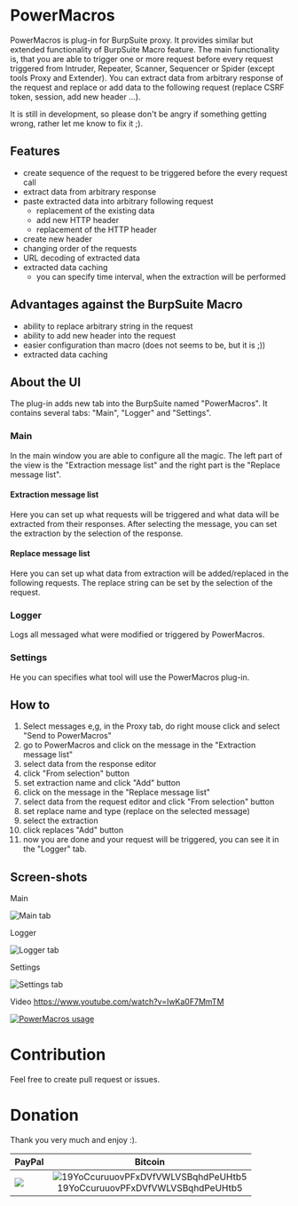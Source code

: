 # PowerMacros
PowerMacros is plug-in for BurpSuite proxy. It provides similar but extended functionality of BurpSuite Macro feature. The main functionality is, that you are able to trigger one or more request before every request triggered from Intruder, Repeater, Scanner, Sequencer or Spider (except tools Proxy and Extender). You can extract data from arbitrary response of the request and replace or add data to the following request (replace CSRF token, session, add new header ...).

It is still in development, so please don't be angry if something getting wrong, rather let me know to fix it ;).

## Features
- create sequence of the request to be triggered before the every request call
- extract data from arbitrary response
- paste extracted data into arbitrary following request
  - replacement of the existing data
  - add new HTTP header
  - replacement of the HTTP header
- create new header
- changing order of the requests
- URL decoding of extracted data
- extracted data caching
	- you can specify time interval, when the extraction will be performed

## Advantages against the BurpSuite Macro
- ability to replace arbitrary string in the request
- ability to add new header into the request
- easier configuration than macro (does not seems to be, but it is ;))
- extracted data caching

## About the UI
The plug-in adds new tab into the BurpSuite named "PowerMacros". It contains several tabs: "Main", "Logger" and "Settings".

### Main
In the main window you are able to configure all the magic. The left part of the view is the "Extraction message list" and the right part is the "Replace message list".

#### Extraction message list
Here you can set up what requests will be triggered and what data will be extracted from their responses. After selecting the message, you can set the extraction by the selection of the response.

#### Replace message list
Here you can set up what data from extraction will be added/replaced in the following requests. The replace string can be set by the selection of the request.

### Logger
Logs all messaged what were modified or triggered by PowerMacros.

### Settings
He you can specifies what tool will use the PowerMacros plug-in.

## How to
1. Select messages e,g, in the Proxy tab, do right mouse click and select "Send to PowerMacros"
2. go to PowerMacros and click on the message in the "Extraction message list"
3. select data from the response editor
4. click "From selection" button
5. set extraction name and click "Add" button
6. click on the message in the "Replace message list"
7. select data from the request editor and click "From selection" button
8. set replace name and type (replace on the selected message)
9. select the extraction
10. click replaces "Add" button
11. now you are done and your request will be triggered, you can see it in the "Logger" tab.

## Screen-shots

Main

![Main tab](/screenshot/main.png?raw=true "Main tab")

Logger

![Logger tab](/screenshot/logger.png?raw=true "Logger tab")

Settings

![Settings tab](/screenshot/settings.png?raw=true "Settings tab")

Video https://www.youtube.com/watch?v=IwKa0F7MmTM

[![PowerMacros usage](http://img.youtube.com/vi/IwKa0F7MmTM/0.jpg)](https://www.youtube.com/watch?v=IwKa0F7MmTM)

# Contribution
Feel free to create pull request or issues.

# Donation
Thank you very much and enjoy :).

| PayPal | Bitcoin |
| ------ | ------- |
| [![](https://www.paypalobjects.com/en_US/i/btn/btn_donateCC_LG.gif)](https://www.paypal.com/cgi-bin/webscr?cmd=_donations&business=P6JB98K7TNJNG&lc=SK&item_number=PowerMacros&currency_code=EUR&bn=PP%2dDonationsBF%3abtn_donateCC_LG%2egif%3aNonHosted) |  <center> ![19YoCcuruuovPFxDVfVWLVSBqhdPeUHtb5](/images/donation-bitcoin.png)<br />19YoCcuruuovPFxDVfVWLVSBqhdPeUHtb5</center> |
